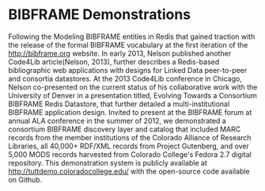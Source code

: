 # BIBFRAME Demonstrations

Following the Modeling BIBFRAME entities in Redis that gained traction with 
the release of the formal BIBFRAME vocabulary at the first iteration of the 
<http://bibframe.org> website. In early 2013, Nelson published another Code4Lib 
article(Nelson, 2013), further describes a Redis-based bibliographic web 
applications with designs for Linked Data peer-to-peer and consortia datastores. 
At the 2013 Code4Lib conference in Chicago, Nelson co-presented on the current 
status of his collaborative work with the University of Denver in a presentation 
titled, Evolving Towards a Consortium BIBFRAME Redis Datastore, that further 
detailed a multi-institutional BIBFRAME application design. Invited to present at 
the BIBFRAME forum at annual ALA conference in the summer of 2012, we demonstrated 
a consortium BIBFRAME discovery layer and catalog that included MARC records from 
the member institutions of the Colorado Alliance of Research Libraries, all 40,000+ 
RDF/XML records from Project Gutenberg, and over 5,000 MODS records harvested from 
Colorado College's Fedora 2.7 digital repository. This demonstration system is 
publicly available at <http://tuttdemo.coloradocollege.edu/> with the open-source 
code available on Github.
